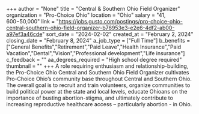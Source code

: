 +++
author = "None"
title = "Central & Southern Ohio Field Organizer"
organization = "Pro-Choice Ohio"
location = "Ohio"
salary = "$41,600-$50,000"
link = "https://jobs.gusto.com/postings/pro-choice-ohio-central-southern-ohio-field-organizer-b76953e3-e2e6-4df2-ab00-a97ef3a46cde"
sort_date = "2024-02-02"
created_at = "February 2, 2024"
closing_date = "February 8, 2024"
a_job_type = ["Full Time"]
b_benefits = ["General Benefits","Retirement","Paid Leave","Health Insurance","Paid Vacation","Dental","Vision","Professional development","Life insurance"]
c_feedback = ""
aa_degrees_required = "High school degree required"
thumbnail = ""
+++
A role requiring enthusiasm and relationship-building, the Pro-Choice Ohio Central and Southern Ohio Field Organizer cultivates Pro-Choice Ohio’s community base throughout Central and Southern Ohio. The overall goal is to recruit and train volunteers, organize communities to build political power at the state and local levels, educate Ohioans on the importance of busting abortion-stigma, and ultimately contribute to increasing reproductive healthcare access – particularly abortion - in Ohio.